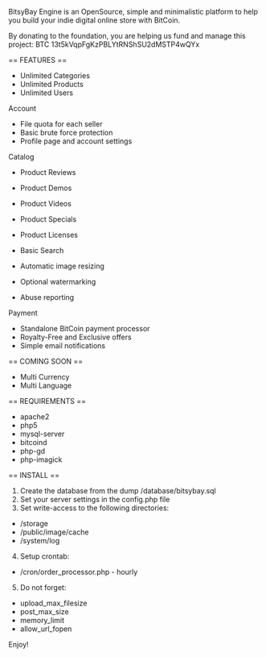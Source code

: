 BitsyBay Engine is an OpenSource, simple and minimalistic platform to help you build your indie digital online store with BitCoin.

By donating to the foundation, you are helping us fund and manage this project: BTC 13t5kVqpFgKzPBLYtRNShSU2dMSTP4wQYx

== FEATURES ==

* Unlimited Categories
* Unlimited Products
* Unlimited Users

Account

* File quota for each seller
* Basic brute force protection
* Profile page and account settings 

Catalog

* Product Reviews
* Product Demos
* Product Videos
* Product Specials
* Product Licenses
* Basic Search

* Automatic image resizing
* Optional watermarking
* Abuse reporting

Payment

* Standalone BitCoin payment processor
* Royalty-Free and Exclusive offers
* Simple email notifications

== COMING SOON ==

* Multi Currency
* Multi Language

== REQUIREMENTS ==

* apache2
* php5
* mysql-server
* bitcoind
* php-gd
* php-imagick

== INSTALL ==

1. Create the database from the dump /database/bitsybay.sql 
2. Set your server settings in the config.php file
3. Set write-access to the following directories:

* /storage
* /public/image/cache
* /system/log

4. Setup crontab:

* /cron/order_processor.php - hourly

5. Do not forget:

* upload_max_filesize
* post_max_size
* memory_limit
* allow_url_fopen

Enjoy!
